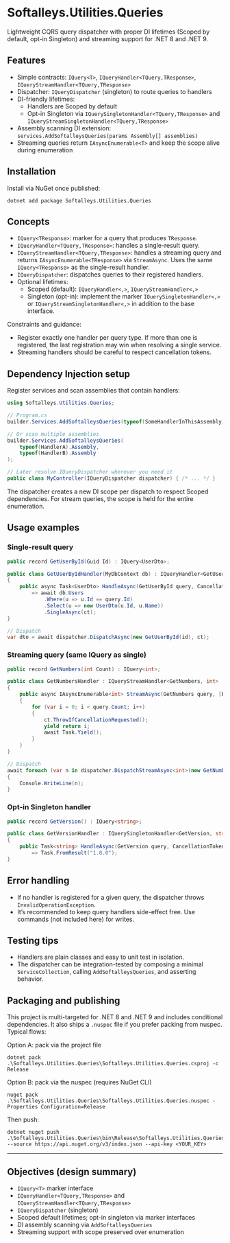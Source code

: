 # Softalleys.Utilities.Queries

Lightweight CQRS query dispatcher with proper DI lifetimes (Scoped by default, opt-in Singleton) and streaming support for .NET 8 and .NET 9.

## Features

- Simple contracts: `IQuery<T>`, `IQueryHandler<TQuery,TResponse>`, `IQueryStreamHandler<TQuery,TResponse>`
- Dispatcher: `IQueryDispatcher` (singleton) to route queries to handlers
- DI-friendly lifetimes:
  - Handlers are Scoped by default
  - Opt-in Singleton via `IQuerySingletonHandler<TQuery,TResponse>` and `IQueryStreamSingletonHandler<TQuery,TResponse>`
- Assembly scanning DI extension: `services.AddSoftalleysQueries(params Assembly[] assemblies)`
- Streaming queries return `IAsyncEnumerable<T>` and keep the scope alive during enumeration

## Installation

Install via NuGet once published:

```pwsh
dotnet add package Softalleys.Utilities.Queries
```

## Concepts

- `IQuery<TResponse>`: marker for a query that produces `TResponse`.
- `IQueryHandler<TQuery,TResponse>`: handles a single-result query.
- `IQueryStreamHandler<TQuery,TResponse>`: handles a streaming query and returns `IAsyncEnumerable<TResponse>` via `StreamAsync`. Uses the same `IQuery<TResponse>` as the single-result handler.
- `IQueryDispatcher`: dispatches queries to their registered handlers.
- Optional lifetimes:
  - Scoped (default): `IQueryHandler<,>`, `IQueryStreamHandler<,>`
  - Singleton (opt-in): implement the marker `IQuerySingletonHandler<,>` or `IQueryStreamSingletonHandler<,>` in addition to the base interface.

Constraints and guidance:
- Register exactly one handler per query type. If more than one is registered, the last registration may win when resolving a single service.
- Streaming handlers should be careful to respect cancellation tokens.

## Dependency Injection setup

Register services and scan assemblies that contain handlers:

```csharp
using Softalleys.Utilities.Queries;

// Program.cs
builder.Services.AddSoftalleysQueries(typeof(SomeHandlerInThisAssembly).Assembly);

// Or scan multiple assemblies
builder.Services.AddSoftalleysQueries(
	typeof(HandlerA).Assembly,
	typeof(HandlerB).Assembly
);

// Later resolve IQueryDispatcher wherever you need it
public class MyController(IQueryDispatcher dispatcher) { /* ... */ }
```

The dispatcher creates a new DI scope per dispatch to respect Scoped dependencies. For stream queries, the scope is held for the entire enumeration.

## Usage examples

### Single-result query

```csharp
public record GetUserById(Guid Id) : IQuery<UserDto>;

public class GetUserByIdHandler(MyDbContext db) : IQueryHandler<GetUserById, UserDto>
{
	public async Task<UserDto> HandleAsync(GetUserById query, CancellationToken ct = default)
		=> await db.Users
			.Where(u => u.Id == query.Id)
			.Select(u => new UserDto(u.Id, u.Name))
			.SingleAsync(ct);
}

// Dispatch
var dto = await dispatcher.DispatchAsync(new GetUserById(id), ct);
```

### Streaming query (same IQuery<T> as single)

```csharp
public record GetNumbers(int Count) : IQuery<int>;

public class GetNumbersHandler : IQueryStreamHandler<GetNumbers, int>
{
	public async IAsyncEnumerable<int> StreamAsync(GetNumbers query, [EnumeratorCancellation] CancellationToken ct = default)
	{
		for (var i = 0; i < query.Count; i++)
		{
			ct.ThrowIfCancellationRequested();
			yield return i;
			await Task.Yield();
		}
	}
}

// Dispatch
await foreach (var n in dispatcher.DispatchStreamAsync<int>(new GetNumbers(5), ct))
{
	Console.WriteLine(n);
}
```

### Opt-in Singleton handler

```csharp
public record GetVersion() : IQuery<string>;

public class GetVersionHandler : IQuerySingletonHandler<GetVersion, string>
{
	public Task<string> HandleAsync(GetVersion query, CancellationToken ct = default)
		=> Task.FromResult("1.0.0");
}
```

## Error handling

- If no handler is registered for a given query, the dispatcher throws `InvalidOperationException`.
- It’s recommended to keep query handlers side-effect free. Use commands (not included here) for writes.

## Testing tips

- Handlers are plain classes and easy to unit test in isolation.
- The dispatcher can be integration-tested by composing a minimal `ServiceCollection`, calling `AddSoftalleysQueries`, and asserting behavior.

## Packaging and publishing

This project is multi-targeted for .NET 8 and .NET 9 and includes conditional dependencies. It also ships a `.nuspec` file if you prefer packing from nuspec. Typical flows:

Option A: pack via the project file

```pwsh
dotnet pack .\Softalleys.Utilities.Queries\Softalleys.Utilities.Queries.csproj -c Release
```

Option B: pack via the nuspec (requires NuGet CLI)

```pwsh
nuget pack .\Softalleys.Utilities.Queries\Softalleys.Utilities.Queries.nuspec -Properties Configuration=Release
```

Then push:

```pwsh
dotnet nuget push .\Softalleys.Utilities.Queries\bin\Release\Softalleys.Utilities.Queries.*.nupkg --source https://api.nuget.org/v3/index.json --api-key <YOUR_KEY>
```

---

## Objectives (design summary)

- `IQuery<T>` marker interface
- `IQueryHandler<TQuery,TResponse>` and `IQueryStreamHandler<TQuery,TResponse>`
- `IQueryDispatcher` (singleton)
- Scoped default lifetimes; opt-in singleton via marker interfaces
- DI assembly scanning via `AddSoftalleysQueries`
- Streaming support with scope preserved over enumeration

